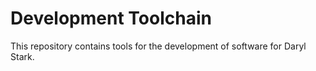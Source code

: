 # Development Toolchain

This repository contains tools for the development of software for Daryl Stark.